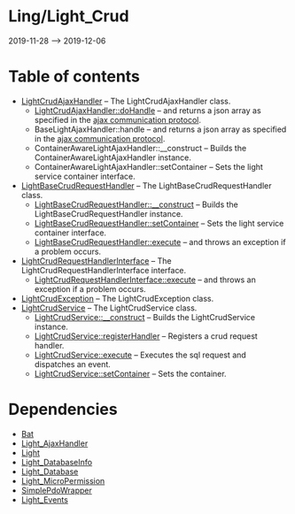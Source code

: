 Ling/Light_Crud
================
2019-11-28 --> 2019-12-06




Table of contents
===========

- [LightCrudAjaxHandler](https://github.com/lingtalfi/Light_Crud/blob/master/doc/api/Ling/Light_Crud/AjaxHandler/LightCrudAjaxHandler.md) &ndash; The LightCrudAjaxHandler class.
    - [LightCrudAjaxHandler::doHandle](https://github.com/lingtalfi/Light_Crud/blob/master/doc/api/Ling/Light_Crud/AjaxHandler/LightCrudAjaxHandler/doHandle.md) &ndash; and returns a json array as specified in the [ajax communication protocol](https://github.com/lingtalfi/AjaxCommunicationProtocol).
    - BaseLightAjaxHandler::handle &ndash; and returns a json array as specified in the [ajax communication protocol](https://github.com/lingtalfi/AjaxCommunicationProtocol).
    - ContainerAwareLightAjaxHandler::__construct &ndash; Builds the ContainerAwareLightAjaxHandler instance.
    - ContainerAwareLightAjaxHandler::setContainer &ndash; Sets the light service container interface.
- [LightBaseCrudRequestHandler](https://github.com/lingtalfi/Light_Crud/blob/master/doc/api/Ling/Light_Crud/CrudRequestHandler/LightBaseCrudRequestHandler.md) &ndash; The LightBaseCrudRequestHandler class.
    - [LightBaseCrudRequestHandler::__construct](https://github.com/lingtalfi/Light_Crud/blob/master/doc/api/Ling/Light_Crud/CrudRequestHandler/LightBaseCrudRequestHandler/__construct.md) &ndash; Builds the LightBaseCrudRequestHandler instance.
    - [LightBaseCrudRequestHandler::setContainer](https://github.com/lingtalfi/Light_Crud/blob/master/doc/api/Ling/Light_Crud/CrudRequestHandler/LightBaseCrudRequestHandler/setContainer.md) &ndash; Sets the light service container interface.
    - [LightBaseCrudRequestHandler::execute](https://github.com/lingtalfi/Light_Crud/blob/master/doc/api/Ling/Light_Crud/CrudRequestHandler/LightBaseCrudRequestHandler/execute.md) &ndash; and throws an exception if a problem occurs.
- [LightCrudRequestHandlerInterface](https://github.com/lingtalfi/Light_Crud/blob/master/doc/api/Ling/Light_Crud/CrudRequestHandler/LightCrudRequestHandlerInterface.md) &ndash; The LightCrudRequestHandlerInterface interface.
    - [LightCrudRequestHandlerInterface::execute](https://github.com/lingtalfi/Light_Crud/blob/master/doc/api/Ling/Light_Crud/CrudRequestHandler/LightCrudRequestHandlerInterface/execute.md) &ndash; and throws an exception if a problem occurs.
- [LightCrudException](https://github.com/lingtalfi/Light_Crud/blob/master/doc/api/Ling/Light_Crud/Exception/LightCrudException.md) &ndash; The LightCrudException class.
- [LightCrudService](https://github.com/lingtalfi/Light_Crud/blob/master/doc/api/Ling/Light_Crud/Service/LightCrudService.md) &ndash; The LightCrudService class.
    - [LightCrudService::__construct](https://github.com/lingtalfi/Light_Crud/blob/master/doc/api/Ling/Light_Crud/Service/LightCrudService/__construct.md) &ndash; Builds the LightCrudService instance.
    - [LightCrudService::registerHandler](https://github.com/lingtalfi/Light_Crud/blob/master/doc/api/Ling/Light_Crud/Service/LightCrudService/registerHandler.md) &ndash; Registers a crud request handler.
    - [LightCrudService::execute](https://github.com/lingtalfi/Light_Crud/blob/master/doc/api/Ling/Light_Crud/Service/LightCrudService/execute.md) &ndash; Executes the sql request and dispatches an event.
    - [LightCrudService::setContainer](https://github.com/lingtalfi/Light_Crud/blob/master/doc/api/Ling/Light_Crud/Service/LightCrudService/setContainer.md) &ndash; Sets the container.


Dependencies
============
- [Bat](https://github.com/lingtalfi/Bat)
- [Light_AjaxHandler](https://github.com/lingtalfi/Light_AjaxHandler)
- [Light](https://github.com/lingtalfi/Light)
- [Light_DatabaseInfo](https://github.com/lingtalfi/Light_DatabaseInfo)
- [Light_Database](https://github.com/lingtalfi/Light_Database)
- [Light_MicroPermission](https://github.com/lingtalfi/Light_MicroPermission)
- [SimplePdoWrapper](https://github.com/lingtalfi/SimplePdoWrapper)
- [Light_Events](https://github.com/lingtalfi/Light_Events)


